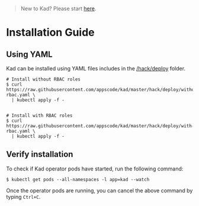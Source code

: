 > New to Kad? Please start [here](/docs/tutorial.md).

# Installation Guide

## Using YAML
Kad can be installed using YAML files includes in the [/hack/deploy](/hack/deploy) folder.

```console
# Install without RBAC roles
$ curl https://raw.githubusercontent.com/appscode/kad/master/hack/deploy/without-rbac.yaml \
  | kubectl apply -f -


# Install with RBAC roles
$ curl https://raw.githubusercontent.com/appscode/kad/master/hack/deploy/with-rbac.yaml \
  | kubectl apply -f -
```

## Verify installation
To check if Kad operator pods have started, run the following command:
```console
$ kubectl get pods --all-namespaces -l app=kad --watch
```

Once the operator pods are running, you can cancel the above command by typing `Ctrl+C`.
